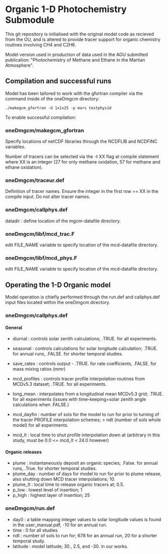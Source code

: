 # Organic 1-D Photochemistry Submodule 

This git repository is initialised with the original model code as recieved from the 
OU, and is altered to provide tracer support for organic chemistry routines involving
CH4 and C2H6.

Model version used in production of data used in the AGU submitted publication:
"Photochemistry of Methane and Ethane in the Martian Atmosphere".

## Compilation and successful runs
Model has been tailored to work with the gfortran compiler via the command inside of the oneDmgcm directory:

`./makegcm_gfortran -d 1x1x25 -p mars testphys1d`

To enable successful compilation:

### oneDmgcm/makegcm_gfortran

Specify locations of netCDF libraries through the NCDFLIB and NCDFINC variables.

Number of tracers can be selected via the -t XX flag at compile statement where XX is an integer (27 for only methane oxidation, 57 for methane and ethane oxidation).

### oneDmgcm/traceur.def

Definition of tracer names. Ensure the integer in the first row == XX in the compile input. Do not alter tracer names.

### oneDmgcm/callphys.def

datadir : define location of the mgcm-datafile directory.

### oneDmgcm/libf/mcd_trac.F

edit FILE_NAME variable to specify location of the mcd-datafile directory.

### oneDmgcm/libf/mcd_phys.F

edit FILE_NAME variable to specify location of the mcd-datafile directory. 

## Operating the 1-D Organic model

Model operation is chiefly performed through the run.def and callphys.def input files located within the oneDmgcm directory.

### oneDmgcm/callphys.def

#### General 
- diurnal : controls solar zenith calculations; .TRUE. for all experiments.

- seasonal : controls calculations for solar longitude calculation; .TRUE. for annual runs, .FALSE. for shorter temporal studies.

- save_rates : controls output - .TRUE. for rate coefficients, .FALSE. for mass mixing ratios (mmr)

- mcd_profiles : controls tracer profile interpolation routines from MCDv5.3 dataset; .TRUE. for all experiments.

- long_mean : interpolates from a longitudinal mean MCDv5.3 grid; .TRUE. for all experiments (issues with time-keeping+solar zenith angle calculations when .FALSE.)

- mcd_dayfin : number of sols for the model to run for prior to turning of the tracer PROFILE interpolation schemes; > ndt (number of sols whole model) for all experiments.

- mcd_lt : local time to shut profile interpolation down at (arbitrary in this study, must be 0.0 <= mcd_lt < 24.0 however)

#### Organic releases
- plume : instantaneously deposit an organic species; .False. for annual runs, .True. for shorter temporal studies.
- plume_day : number of days for model to run for prior to plume release, also shutting down MCD tracer interpolations; 10.
- plume_lt : local time to release organic tracers at; 0.5.
- p_low : lowest level of insertion; 1
- p_high : highest layer of insertion; 25

### oneDmgcm/run.def
- day0 : a table mapping integer values to solar longitude values is found in the user_manual.pdf, -10 for an annual run.
- time : 0 for all studies
- ndt : number of sols to run for; 678 for an annual run, 20 for a shorter temporal study.
- latitude : model latitude; 30., 2.5, and -30. in our works.




